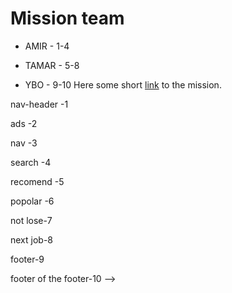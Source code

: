 
# Mission team

* AMIR - 1-4

* TAMAR - 5-8

* YBO - 9-10
Here some short [link](https://htmlpreview.github.io/?https://github.com/talyaron/fullstack-feb23/blob/main/02-SCSS/07-BEM/puzzles/ROOM7/index.html) to the mission.

nav-header -1

ads -2

nav -3 

search -4

recomend -5

popolar -6 

not lose-7

next job-8

footer-9

footer of the footer-10 -->